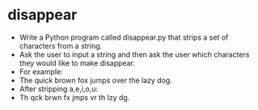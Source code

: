 # disappear

- Write a Python program called disappear.py that strips a set of characters from a string.
-	Ask the user to input a string and then ask the user which characters they would like to make disappear.
-	For example:
- The quick brown fox jumps over the lazy dog.
- After stripping a,e,i,o,u:
- Th qck brwn fx jmps vr th lzy dg.
